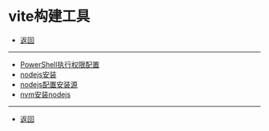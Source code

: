 # vite构建工具

- [返回](../README.md)

---

- [PowerShell执行权限配置](./PowerShell.md)
- [nodejs安装](./nodejs.md)
- [nodejs配置安装源](./nodejs-config.md)
- [nvm安装nodejs](./nvm.md)

---

- [返回](../README.md)

<!-- js处理背景和css样式 -->
<script type="module" src="/js/github.js"></script>
